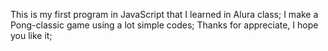 This is my first program in JavaScript that I learned in Alura class;
I make a Pong-classic game using a lot simple codes;
Thanks for appreciate, I hope you like it;
